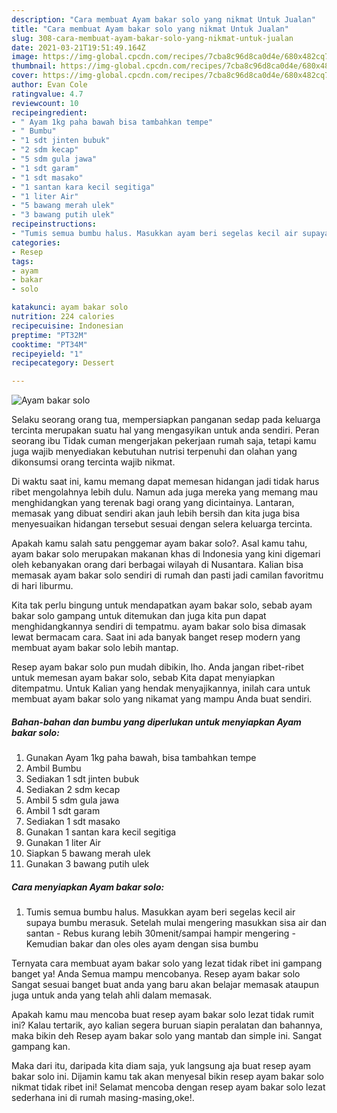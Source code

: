 ```yaml
---
description: "Cara membuat Ayam bakar solo yang nikmat Untuk Jualan"
title: "Cara membuat Ayam bakar solo yang nikmat Untuk Jualan"
slug: 308-cara-membuat-ayam-bakar-solo-yang-nikmat-untuk-jualan
date: 2021-03-21T19:51:49.164Z
image: https://img-global.cpcdn.com/recipes/7cba8c96d8ca0d4e/680x482cq70/ayam-bakar-solo-foto-resep-utama.jpg
thumbnail: https://img-global.cpcdn.com/recipes/7cba8c96d8ca0d4e/680x482cq70/ayam-bakar-solo-foto-resep-utama.jpg
cover: https://img-global.cpcdn.com/recipes/7cba8c96d8ca0d4e/680x482cq70/ayam-bakar-solo-foto-resep-utama.jpg
author: Evan Cole
ratingvalue: 4.7
reviewcount: 10
recipeingredient:
- " Ayam 1kg paha bawah bisa tambahkan tempe"
- " Bumbu"
- "1 sdt jinten bubuk"
- "2 sdm kecap"
- "5 sdm gula jawa"
- "1 sdt garam"
- "1 sdt masako"
- "1 santan kara kecil segitiga"
- "1 liter Air"
- "5 bawang merah ulek"
- "3 bawang putih ulek"
recipeinstructions:
- "Tumis semua bumbu halus. Masukkan ayam beri segelas kecil air supaya bumbu merasuk. Setelah mulai mengering masukkan sisa air dan santan Rebus kurang lebih 30menit/sampai hampir mengering Kemudian bakar dan oles oles ayam dengan sisa bumbu"
categories:
- Resep
tags:
- ayam
- bakar
- solo

katakunci: ayam bakar solo 
nutrition: 224 calories
recipecuisine: Indonesian
preptime: "PT32M"
cooktime: "PT34M"
recipeyield: "1"
recipecategory: Dessert

---
```



![Ayam bakar solo](https://img-global.cpcdn.com/recipes/7cba8c96d8ca0d4e/680x482cq70/ayam-bakar-solo-foto-resep-utama.jpg)

Selaku seorang orang tua, mempersiapkan panganan sedap pada keluarga tercinta merupakan suatu hal yang mengasyikan untuk anda sendiri. Peran seorang ibu Tidak cuman mengerjakan pekerjaan rumah saja, tetapi kamu juga wajib menyediakan kebutuhan nutrisi terpenuhi dan olahan yang dikonsumsi orang tercinta wajib nikmat.

Di waktu  saat ini, kamu memang dapat memesan hidangan jadi tidak harus ribet mengolahnya lebih dulu. Namun ada juga mereka yang memang mau menghidangkan yang terenak bagi orang yang dicintainya. Lantaran, memasak yang dibuat sendiri akan jauh lebih bersih dan kita juga bisa menyesuaikan hidangan tersebut sesuai dengan selera keluarga tercinta. 



Apakah kamu salah satu penggemar ayam bakar solo?. Asal kamu tahu, ayam bakar solo merupakan makanan khas di Indonesia yang kini digemari oleh kebanyakan orang dari berbagai wilayah di Nusantara. Kalian bisa memasak ayam bakar solo sendiri di rumah dan pasti jadi camilan favoritmu di hari liburmu.

Kita tak perlu bingung untuk mendapatkan ayam bakar solo, sebab ayam bakar solo gampang untuk ditemukan dan juga kita pun dapat menghidangkannya sendiri di tempatmu. ayam bakar solo bisa dimasak lewat bermacam cara. Saat ini ada banyak banget resep modern yang membuat ayam bakar solo lebih mantap.

Resep ayam bakar solo pun mudah dibikin, lho. Anda jangan ribet-ribet untuk memesan ayam bakar solo, sebab Kita dapat menyiapkan ditempatmu. Untuk Kalian yang hendak menyajikannya, inilah cara untuk membuat ayam bakar solo yang nikamat yang mampu Anda buat sendiri.

<!--inarticleads1-->

##### Bahan-bahan dan bumbu yang diperlukan untuk menyiapkan Ayam bakar solo:

1. Gunakan  Ayam 1kg paha bawah, bisa tambahkan tempe
1. Ambil  Bumbu
1. Sediakan 1 sdt jinten bubuk
1. Sediakan 2 sdm kecap
1. Ambil 5 sdm gula jawa
1. Ambil 1 sdt garam
1. Sediakan 1 sdt masako
1. Gunakan 1 santan kara kecil segitiga
1. Gunakan 1 liter Air
1. Siapkan 5 bawang merah ulek
1. Gunakan 3 bawang putih ulek




<!--inarticleads2-->

##### Cara menyiapkan Ayam bakar solo:

1. Tumis semua bumbu halus. Masukkan ayam beri segelas kecil air supaya bumbu merasuk. Setelah mulai mengering masukkan sisa air dan santan - Rebus kurang lebih 30menit/sampai hampir mengering - Kemudian bakar dan oles oles ayam dengan sisa bumbu




Ternyata cara membuat ayam bakar solo yang lezat tidak ribet ini gampang banget ya! Anda Semua mampu mencobanya. Resep ayam bakar solo Sangat sesuai banget buat anda yang baru akan belajar memasak ataupun juga untuk anda yang telah ahli dalam memasak.

Apakah kamu mau mencoba buat resep ayam bakar solo lezat tidak rumit ini? Kalau tertarik, ayo kalian segera buruan siapin peralatan dan bahannya, maka bikin deh Resep ayam bakar solo yang mantab dan simple ini. Sangat gampang kan. 

Maka dari itu, daripada kita diam saja, yuk langsung aja buat resep ayam bakar solo ini. Dijamin kamu tak akan menyesal bikin resep ayam bakar solo nikmat tidak ribet ini! Selamat mencoba dengan resep ayam bakar solo lezat sederhana ini di rumah masing-masing,oke!.


